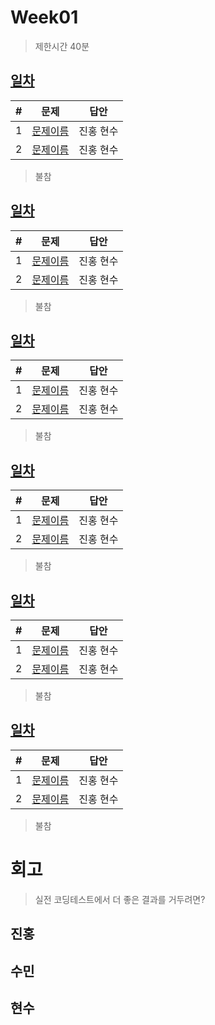 # Week01

> 제한시간 40분

## [일차](Day)

| #   | 문제                 | 답안      |
| --- | -------------------- | --------- |
| 1   | [문제이름](문제링크) | 진홍 현수 |
| 2   | [문제이름](문제링크) | 진홍 현수 |

> 불참
>
> <!-- 이름: 사유 -->

## [일차](Day)

| #   | 문제                 | 답안      |
| --- | -------------------- | --------- |
| 1   | [문제이름](문제링크) | 진홍 현수 |
| 2   | [문제이름](문제링크) | 진홍 현수 |

> 불참
>
> <!-- 이름: 사유 -->

## [일차](Day)

| #   | 문제                 | 답안      |
| --- | -------------------- | --------- |
| 1   | [문제이름](문제링크) | 진홍 현수 |
| 2   | [문제이름](문제링크) | 진홍 현수 |

> 불참
>
> <!-- 이름: 사유 -->

## [일차](Day)

| #   | 문제                 | 답안      |
| --- | -------------------- | --------- |
| 1   | [문제이름](문제링크) | 진홍 현수 |
| 2   | [문제이름](문제링크) | 진홍 현수 |

> 불참
>
> <!-- 이름: 사유 -->

## [일차](Day)

| #   | 문제                 | 답안      |
| --- | -------------------- | --------- |
| 1   | [문제이름](문제링크) | 진홍 현수 |
| 2   | [문제이름](문제링크) | 진홍 현수 |

> 불참
>
> <!-- 이름: 사유 -->

## [일차](Day)

| #   | 문제                 | 답안      |
| --- | -------------------- | --------- |
| 1   | [문제이름](문제링크) | 진홍 현수 |
| 2   | [문제이름](문제링크) | 진홍 현수 |

> 불참
>
> <!-- 이름: 사유 -->

# 회고

> 실전 코딩테스트에서 더 좋은 결과를 거두려면?

## 진홍

## 수민

## 현수

